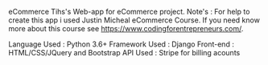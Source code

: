 eCommerce
Tihs's Web-app for eCommerce project.
Note's : For help to create this app i used Justin Micheal eCommerce Course.
  If you need know more about this course see https://www.codingforentrepreneurs.com/.

Language Used : Python 3.6+
Framework Used : Django
Front-end : HTML/CSS/JQuery and Bootstrap
API Used : Stripe for billing acounts
